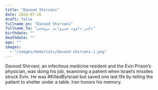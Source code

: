 ```yaml
---
title: "Davood Shirvani"
date: 2024-07-26
draft: false
fullname_en: "Davood Shirvani"
fullname_fa: "دکتر داوود شیروانی بروجنی"
birthdate: ""
deathdate: ""
age: ""
images:
  - "/images/memorials/davood-shirvani-1.png"
---
```


Davood Shirvani, an infectious medicine resident and the Evin Prison’s physician, was doing his job, examining a patient when Israel’s missiles struck Evin. He was #KilledByIsrael but saved one last life by telling the patient to shelter under  a table. Iran honors his memory.